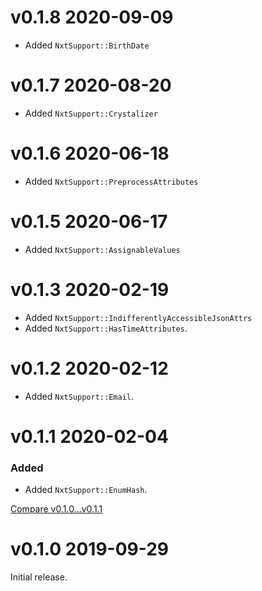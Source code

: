 # v0.1.8 2020-09-09

- Added `NxtSupport::BirthDate`

# v0.1.7 2020-08-20

- Added `NxtSupport::Crystalizer`

# v0.1.6 2020-06-18

- Added `NxtSupport::PreprocessAttributes`

# v0.1.5 2020-06-17

- Added `NxtSupport::AssignableValues`

# v0.1.3 2020-02-19

- Added `NxtSupport::IndifferentlyAccessibleJsonAttrs`
- Added `NxtSupport::HasTimeAttributes`.

# v0.1.2 2020-02-12

- Added `NxtSupport::Email`.

# v0.1.1 2020-02-04

### Added

- Added `NxtSupport::EnumHash`.

[Compare v0.1.0...v0.1.1](https://github.com/nxt-insurance/nxt_support/compare/v0.1.0...v0.1.1)

# v0.1.0 2019-09-29

Initial release.
